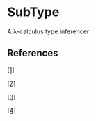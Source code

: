 # SubType

A λ-calculus type inferencer

## References

[[1]](https://pages.cpsc.ucalgary.ca/~robin/class/521/types/fixtypes.pdf)

[[2]](https://www.cmi.ac.in/~madhavan/courses/pl2009/lecturenotes/lecture-notes/node113.html)

[[3]](https://www.cs.bgu.ac.il/~ppl182/wiki.files/class/notebook/3.2TypeInference.html)

[[4]](http://www.cs.utexas.edu/~tdillig/cs345H/lecture12-6up.pdf)
